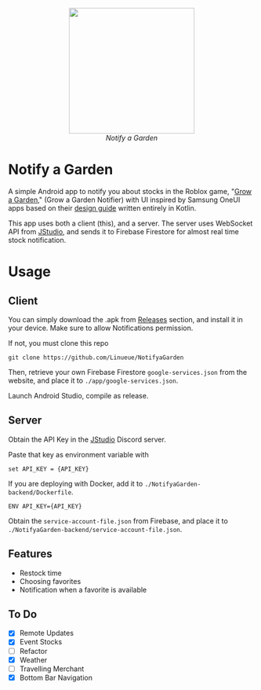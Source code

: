 <p align="center">
  <img src="https://github.com/user-attachments/assets/839502c5-3f26-4800-837f-3ba8e5579ecd" width="256" />
  <br/>
  <i>Notify a Garden</i>
</p>

# Notify a Garden

A simple Android app to notify you about stocks in the Roblox game, "[Grow a Garden](https://www.roblox.com/games/126884695634066/Grow-a-Garden)," (Grow a Garden Notifier) with UI inspired by Samsung OneUI apps based on their [design guide](https://design.samsung.com/global/contents/one-ui/download/oneui_design_guide_eng.pdf) written entirely in Kotlin.

This app uses both a client (this), and a server. The server uses WebSocket API from [JStudio](https://discord.com/invite/growagardenapio), and sends it to Firebase Firestore for almost real time stock notification.

# Usage

## Client

You can simply download the .apk from [Releases](https://github.com/Linueue/NotifyaGarden/releases/tag/release) section, and install it in your device. Make sure to allow Notifications permission.

If not, you must clone this repo

```
git clone https://github.com/Linueue/NotifyaGarden
```

Then, retrieve your own Firebase Firestore `google-services.json` from the website, and place it to `./app/google-services.json`.

Launch Android Studio, compile as release.

## Server

Obtain the API Key in the [JStudio](https://discord.com/invite/growagardenapio) Discord server.

Paste that key as environment variable with

```
set API_KEY = {API_KEY}
```

If you are deploying with Docker, add it to `./NotifyaGarden-backend/Dockerfile`.

```
ENV API_KEY={API_KEY}
```

Obtain the `service-account-file.json` from Firebase, and place it to `./NotifyaGarden-backend/service-account-file.json`.

## Features
- Restock time
- Choosing favorites
- Notification when a favorite is available

## To Do
- [x] Remote Updates
- [x] Event Stocks
- [ ] Refactor
- [x] Weather
- [ ] Travelling Merchant
- [x] Bottom Bar Navigation
